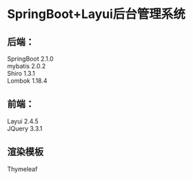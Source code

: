 # SpringBoot+Layui后台管理系统
## 后端：
SpringBoot  2.1.0  
mybatis  2.0.2  
Shiro  1.3.1  
Lombok 1.18.4  
## 前端：
Layui  2.4.5  
JQuery  3.3.1

## 渲染模板
Thymeleaf
